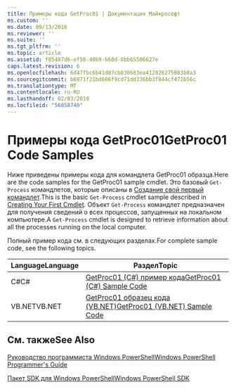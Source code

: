 ```yaml
---
title: Примеры кода GetProc01 | Документация Майкрософт
ms.custom: ''
ms.date: 09/13/2016
ms.reviewer: ''
ms.suite: ''
ms.tgt_pltfrm: ''
ms.topic: article
ms.assetid: f85487d6-ef50-40b9-b60d-8bb65506627e
caps.latest.revision: 6
ms.openlocfilehash: 6d47fbc6b41d87cb830683ea412826275083b8a3
ms.sourcegitcommit: b6871f21bd666f9cd71dd336bb3f844cf472b56c
ms.translationtype: MT
ms.contentlocale: ru-RU
ms.lasthandoff: 02/03/2019
ms.locfileid: "56858740"
---
```

# <a name="getproc01-code-samples"></a><span data-ttu-id="d13ab-102">Примеры кода GetProc01</span><span class="sxs-lookup"><span data-stu-id="d13ab-102">GetProc01 Code Samples</span></span>

<span data-ttu-id="d13ab-103">Ниже приведены примеры кода для командлета GetProc01 образца.</span><span class="sxs-lookup"><span data-stu-id="d13ab-103">Here are the code samples for the GetProc01 sample cmdlet.</span></span> <span data-ttu-id="d13ab-104">Это базовый `Get-Process` командлетов, которые описаны в [Создание свой первый командлет](../cmdlet/creating-a-cmdlet-without-parameters.md).</span><span class="sxs-lookup"><span data-stu-id="d13ab-104">This is the basic `Get-Process` cmdlet sample described in [Creating Your First Cmdlet](../cmdlet/creating-a-cmdlet-without-parameters.md).</span></span> <span data-ttu-id="d13ab-105">Объект `Get-Process` командлет предназначен для получения сведений о всех процессов, запущенных на локальном компьютере.</span><span class="sxs-lookup"><span data-stu-id="d13ab-105">A `Get-Process` cmdlet is designed to retrieve information about all the processes running on the local computer.</span></span>

<span data-ttu-id="d13ab-106">Полный пример кода см. в следующих разделах.</span><span class="sxs-lookup"><span data-stu-id="d13ab-106">For complete sample code, see the following topics.</span></span>

|<span data-ttu-id="d13ab-107">Language</span><span class="sxs-lookup"><span data-stu-id="d13ab-107">Language</span></span>|<span data-ttu-id="d13ab-108">Раздел</span><span class="sxs-lookup"><span data-stu-id="d13ab-108">Topic</span></span>|
|--------------|-----------|
|<span data-ttu-id="d13ab-109">C#</span><span class="sxs-lookup"><span data-stu-id="d13ab-109">C#</span></span>|[<span data-ttu-id="d13ab-110">GetProc01 (C#) пример кода</span><span class="sxs-lookup"><span data-stu-id="d13ab-110">GetProc01 (C#) Sample Code</span></span>](./getproc01-csharp-sample-code.md)|
|<span data-ttu-id="d13ab-111">VB.NET</span><span class="sxs-lookup"><span data-stu-id="d13ab-111">VB.NET</span></span>|[<span data-ttu-id="d13ab-112">GetProc01 образец кода (VB.NET)</span><span class="sxs-lookup"><span data-stu-id="d13ab-112">GetProc01 (VB.NET) Sample Code</span></span>](./getproc01-vb-net-sample-code.md)|

## <a name="see-also"></a><span data-ttu-id="d13ab-113">См. также</span><span class="sxs-lookup"><span data-stu-id="d13ab-113">See Also</span></span>

[<span data-ttu-id="d13ab-114">Руководство программиста Windows PowerShell</span><span class="sxs-lookup"><span data-stu-id="d13ab-114">Windows PowerShell Programmer's Guide</span></span>](./windows-powershell-programmer-s-guide.md)

[<span data-ttu-id="d13ab-115">Пакет SDK для Windows PowerShell</span><span class="sxs-lookup"><span data-stu-id="d13ab-115">Windows PowerShell SDK</span></span>](../windows-powershell-reference.md)
